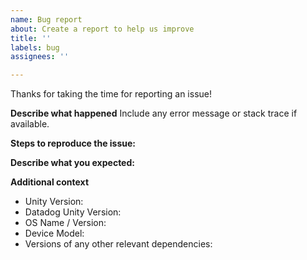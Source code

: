 ```yaml
---
name: Bug report
about: Create a report to help us improve
title: ''
labels: bug
assignees: ''

---
```


Thanks for taking the time for reporting an issue!

**Describe what happened**
Include any error message or stack trace if available.

**Steps to reproduce the issue:**

**Describe what you expected:**

**Additional context**
 - Unity Version:
 - Datadog Unity Version: 
 - OS Name / Version:
 - Device Model: 
 - Versions of any other relevant dependencies: